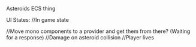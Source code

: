 Asteroids ECS thing

UI States:
//In game state

//Move mono components to a provider and get them from there? (Waiting for a response)
//Damage on asteroid collision
//Player lives